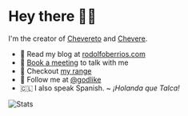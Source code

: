 # Hey there 👋🏾

I'm the creator of [Chevereto](https://chevereto.com/) and [Chevere](https://chevere.org/).

* 📝 Read my blog at [rodolfoberrios.com](https://rodolfoberrios.com)
* 💸 [Book a meeting](https://calendly.com/rodber) to talk with me
* 🧙 Checkout [my range](https://sonarcloud.io/organizations/chevere/projects?sort=name) 
* 🦜 Follow me at [@godlike](https://twitter.com/godlike)
* 🇨🇱 I also speak Spanish. ~ *¡Holanda que Talca!*

![Stats](https://github-readme-stats.vercel.app/api?username=rodber&count_private=true&show_icons=true&custom_title=Stats)

